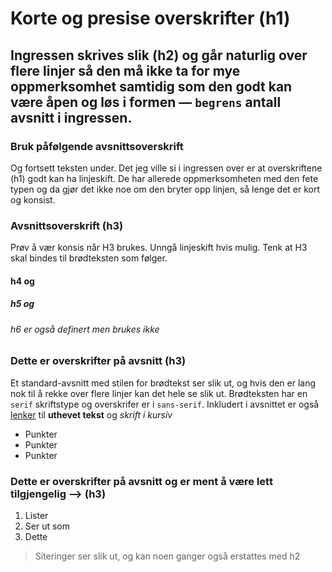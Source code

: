 # Korte og presise overskrifter (h1)

## Ingressen skrives slik (h2) og går naturlig over flere linjer så den må ikke ta for mye oppmerksomhet samtidig som den godt kan være åpen og løs i formen — `begrens` antall avsnitt i ingressen.

### Bruk påfølgende avsnittsoverskrift

Og fortsett teksten under. Det jeg ville si i ingressen over er at
overskriftene (h1) godt kan ha linjeskift. De har allerede oppmerksomheten med
den fete typen og da gjør det ikke noe om den bryter opp linjen, så lenge det er
kort og konsist.

### Avsnittsoverskrift (h3)

Prøv å vær konsis når H3 brukes. Unngå linjeskift hvis mulig. Tenk at H3 skal
bindes til brødteksten som følger.

#### h4 og

##### h5 og

###### h6 er også definert men brukes ikke

### Dette er overskrifter på avsnitt (h3)

Et standard-avsnitt med stilen for brødtekst ser slik ut, og hvis den er lang
nok til å rekke over flere linjer kan det hele se slik ut. Brødteksten har
en `serif` skriftstype og overskrifer er i `sans-serif`. Inkludert i avsnittet
er også [lenker](/bookmark) til __uthevet tekst__ og *skrift i kursiv*

- Punkter
- Punkter
- Punkter

### Dette er overskrifter på avsnitt og er ment å være lett tilgjengelig -->  (h3)

1. Lister
2. Ser ut som
3. Dette

> Siteringer ser slik ut, og kan noen ganger også erstattes med h2

